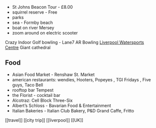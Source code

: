 
- St Johns Beacon Tour - £8.00
- squirrel reserve - Free
- parks
- sea - Formby beach
- boat on river Mersey
- zoom around on electric scooter

Crazy Indoor Golf
bowling - Lane7
AR Bowling
[Liverpool Watersports Centre](https://www.liverpoolwatersports.org.uk/)
Giant cathedral
 
## Food
- Asian Food Market - Renshaw St. Market
- american restaurants: wendies, Hooters, Popeyes , TGI Fridays , Five guys, Taco Bell
- rooftop bar Tempest
- the Florist - cocktail bar
- Alcotraz: Cell Block Three-Six
- Albert’s Schloss - Bavarian Food & Entertainment
- Italian Bakeries - Italian Club Bakery,  P&D Grand Caffe, Fritto

[[travel]]
[[city trip]]
[[liverpool]]
[[UK]]